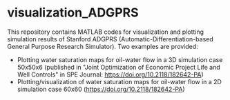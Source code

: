 # visualization_ADGPRS
This repository contains MATLAB codes for visualization and plotting simulation results of Stanford ADGPRS (Automatic-Differentiation-based General Purpose Research Simulator). 
Two examples are provided: 
- Plotting water saturation maps for oil-water flow in a 3D simulation case 50x50x6 (published in "Joint Optimization of Economic Project Life and Well Controls" in SPE Journal: https://doi.org/10.2118/182642-PA)
- Plotting/visualization of water saturation maps for oil-water flow in a 2D simulation case 60x60 (https://doi.org/10.2118/182642-PA)
